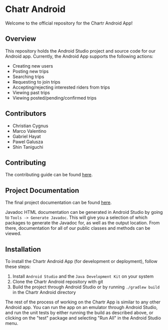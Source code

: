# Chatr Android

Welcome to the official repository for the Chartr Android App!

## Overview

This repository holds the Android Studio project and source code for our Android app. 
Currently, the Android App supports the following actions:
* Creating new users
* Posting new trips
* Searching trips
* Requesting to join trips
* Accepting/rejecting interested riders from trips
* Viewing past trips
* Viewing posted/pending/confirmed trips

## Contributors

* Christian Cygnus
* Marco Valentino
* Gabriel Hayat
* Pawel Galusza
* Shin Taniguchi

## Contributing

The contributing guide can be found [here](CONTRIBUTING.md).

## Project Documentation

The final project documentation can be found [here](project_documentation.pdf).

Javadoc HTML documentation can be generated in Android Studio by going to `Tools -> Generate Javadoc`. This will give you a selection of which packages to generate the Javadoc for, as well as the output location. From there, documentation for all of our public classes and methods can be viewed.

## Installation

To install the Chartr Android App (for development or deployment), follow these steps:
1. Install `Android Studio` and the `Java Development Kit` on your system
3. Clone the Chartr Android repository with git
4. Build the project through Android Studio or by running `./gradlew build` in the Chartr Android directory

The rest of the process of working on the Chartr App is similar to any other Android app. You can run the app on an emulator through Android Studio, and run the unit tests by either running the build as described above, or clicking on the "test" package and selecting "Run All" in the Android Studio menu.
